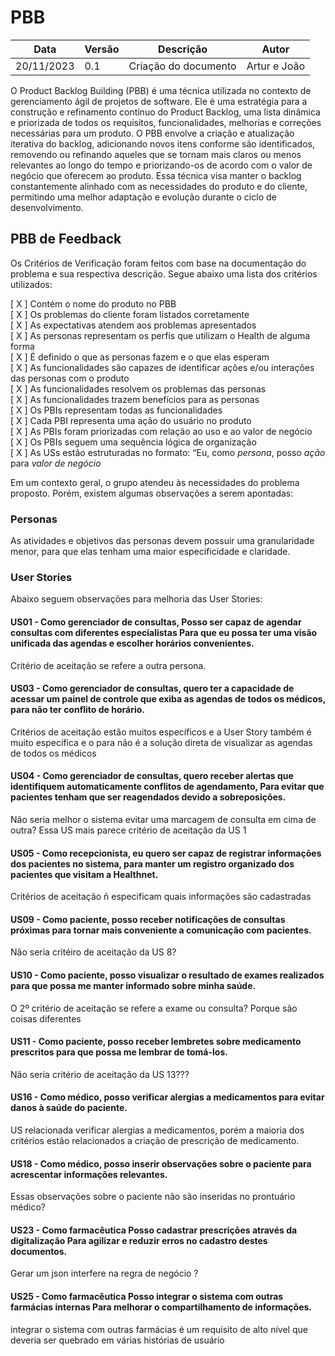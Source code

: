 # PBB

| **Data** | **Versão** | **Descrição** | **Autor** |
| -------- | ---------- | ------------- | --------- |
|     20/11/2023      |      0.1      | Criação do documento              | Artur e João        |

O Product Backlog Building (PBB) é uma técnica utilizada no contexto de gerenciamento ágil de projetos de software. Ele é uma estratégia para a construção e refinamento contínuo do Product Backlog, uma lista dinâmica e priorizada de todos os requisitos, funcionalidades, melhorias e correções necessárias para um produto. O PBB envolve a criação e atualização iterativa do backlog, adicionando novos itens conforme são identificados, removendo ou refinando aqueles que se tornam mais claros ou menos relevantes ao longo do tempo e priorizando-os de acordo com o valor de negócio que oferecem ao produto. Essa técnica visa manter o backlog constantemente alinhado com as necessidades do produto e do cliente, permitindo uma melhor adaptação e evolução durante o ciclo de desenvolvimento.

## PBB de Feedback

Os Critérios de Verificação foram feitos com base na documentação do problema e sua respectiva descrição. Segue abaixo uma lista dos critérios utilizados:

[ X ] Contém o nome do produto no PBB
<br>
[ X ] Os problemas do cliente foram listados corretamente
<br>
[ X ] As expectativas atendem aos problemas apresentados
<br>
[ X ] As personas representam os perfis que utilizam o Health de alguma forma
<br>
[ X ] É definido o que as personas fazem e o que elas esperam
<br>
[ X ] As funcionalidades são capazes de identificar ações e/ou interações das personas com o produto
<br>
[ X ] As funcionalidades resolvem os problemas das personas
<br>
[ X ] As funcionalidades trazem benefícios para as personas
<br>
[ X ] Os PBIs representam todas as funcionalidades
<br>
[ X ] Cada PBI representa uma ação do usuário no produto
<br>
[ X ] As PBIs foram priorizadas com relação ao uso e ao valor de negócio
<br>
[ X ] Os PBIs seguem uma sequência lógica de organização
<br>
[ X ] As USs estão estruturadas no formato: “Eu, como _persona_, posso _ação_ para _valor de negócio_

Em um contexto geral, o grupo atendeu às necessidades do problema proposto. Porém, existem algumas observações a serem apontadas:

### Personas
As atividades e objetivos das personas devem possuir uma granularidade menor, para que elas tenham uma maior especificidade e claridade.

### User Stories

Abaixo seguem observações para melhoria das User Stories:

#### US01 - Como gerenciador de consultas, Posso ser capaz de agendar consultas com diferentes especialistas Para que eu possa ter uma visão unificada das agendas e escolher horários convenientes.

Critério de aceitação se refere a outra persona.

#### US03 - Como gerenciador de consultas, quero ter a capacidade de acessar um painel de controle que exiba as agendas de todos os médicos, para não ter conflito de horário.

Critérios de aceitação estão muitos específicos e a User Story também é muito específica e
o para não é a solução direta de visualizar as agendas de todos os médicos

#### US04 - Como gerenciador de consultas, quero receber alertas que identifiquem automaticamente conflitos de agendamento, Para evitar que pacientes tenham que ser reagendados devido a sobreposições.

Não seria melhor o sistema evitar uma marcagem
de consulta em cima de outra? Essa US mais parece critério de aceitação da US 1

#### US05 - Como recepcionista, eu quero ser capaz de registrar informações dos pacientes no sistema, para manter um registro organizado dos pacientes que visitam a Healthnet.

Critérios de aceitação ñ especificam quais informações são cadastradas

#### US09 - Como paciente, posso receber notificações de consultas próximas para tornar mais conveniente a comunicação com pacientes.

Não seria critéiro de aceitação da US 8?

#### US10 - Como paciente, posso visualizar o resultado de exames realizados para que possa me manter informado sobre minha saúde. 

O 2º critério de aceitação se refere a exame ou
consulta? Porque são coisas diferentes

#### US11 - Como paciente, posso receber lembretes sobre medicamento prescritos para que possa me lembrar de tomá-los. 

Não seria critério de aceitação da US 13???

#### US16 - Como médico, posso verificar alergias a medicamentos para evitar danos à saúde do paciente.

US relacionada verificar alergias a medicamentos, porém a maioria dos critérios estão relacionados
a criação de prescrição de medicamento.

#### US18 - Como médico, posso inserir observações sobre o paciente para acrescentar informações relevantes.

Essas observações sobre o paciente não são inseridas no prontuário médico?

#### US23 - Como farmacêutica Posso cadastrar prescrições através da digitalização Para agilizar e reduzir erros no cadastro destes documentos.

Gerar um json interfere na regra de negócio ?

#### US25 - Como farmacêutica Posso integrar o sistema com outras farmácias internas Para melhorar o compartilhamento de informações.

integrar o sistema com outras farmácias é um requisito de alto nível que deveria ser quebrado em várias histórias de usuário